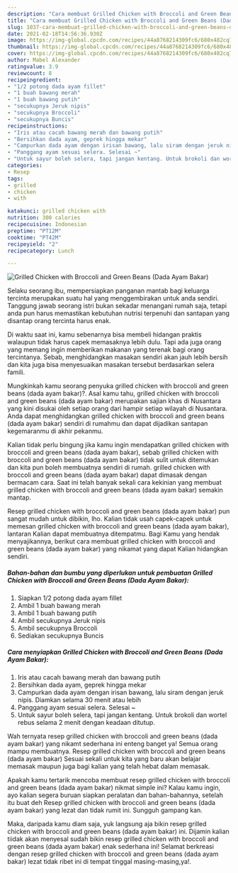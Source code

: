 ```yaml
---
description: "Cara membuat Grilled Chicken with Broccoli and Green Beans (Dada Ayam Bakar) Sederhana Untuk Jualan"
title: "Cara membuat Grilled Chicken with Broccoli and Green Beans (Dada Ayam Bakar) Sederhana Untuk Jualan"
slug: 1037-cara-membuat-grilled-chicken-with-broccoli-and-green-beans-dada-ayam-bakar-sederhana-untuk-jualan
date: 2021-02-18T14:56:36.930Z
image: https://img-global.cpcdn.com/recipes/44a8768214309fc6/680x482cq70/grilled-chicken-with-broccoli-and-green-beans-dada-ayam-bakar-foto-resep-utama.jpg
thumbnail: https://img-global.cpcdn.com/recipes/44a8768214309fc6/680x482cq70/grilled-chicken-with-broccoli-and-green-beans-dada-ayam-bakar-foto-resep-utama.jpg
cover: https://img-global.cpcdn.com/recipes/44a8768214309fc6/680x482cq70/grilled-chicken-with-broccoli-and-green-beans-dada-ayam-bakar-foto-resep-utama.jpg
author: Mabel Alexander
ratingvalue: 3.9
reviewcount: 8
recipeingredient:
- "1/2 potong dada ayam fillet"
- "1 buah bawang merah"
- "1 buah bawang putih"
- "secukupnya Jeruk nipis"
- "secukupnya Broccoli"
- "secukupnya Buncis"
recipeinstructions:
- "Iris atau cacah bawang merah dan bawang putih"
- "Bersihkan dada ayam, geprek hingga mekar"
- "Campurkan dada ayam dengan irisan bawang, lalu siram dengan jeruk nipis. Diamkan selama 30 menit atau lebih"
- "Panggang ayam sesuai selera. Selesai ~"
- "Untuk sayur boleh selera, tapi jangan kentang. Untuk brokoli dan wortel rebus selama 2 menit dengan keadaan ditutup."
categories:
- Resep
tags:
- grilled
- chicken
- with

katakunci: grilled chicken with 
nutrition: 300 calories
recipecuisine: Indonesian
preptime: "PT12M"
cooktime: "PT42M"
recipeyield: "2"
recipecategory: Lunch

---
```



![Grilled Chicken with Broccoli and Green Beans (Dada Ayam Bakar)](https://img-global.cpcdn.com/recipes/44a8768214309fc6/680x482cq70/grilled-chicken-with-broccoli-and-green-beans-dada-ayam-bakar-foto-resep-utama.jpg)

Selaku seorang ibu, mempersiapkan panganan mantab bagi keluarga tercinta merupakan suatu hal yang menggembirakan untuk anda sendiri. Tanggung jawab seorang istri bukan sekadar menangani rumah saja, tetapi anda pun harus memastikan kebutuhan nutrisi terpenuhi dan santapan yang disantap orang tercinta harus enak.

Di waktu  saat ini, kamu sebenarnya bisa membeli hidangan praktis walaupun tidak harus capek memasaknya lebih dulu. Tapi ada juga orang yang memang ingin memberikan makanan yang terenak bagi orang tercintanya. Sebab, menghidangkan masakan sendiri akan jauh lebih bersih dan kita juga bisa menyesuaikan masakan tersebut berdasarkan selera famili. 



Mungkinkah kamu seorang penyuka grilled chicken with broccoli and green beans (dada ayam bakar)?. Asal kamu tahu, grilled chicken with broccoli and green beans (dada ayam bakar) merupakan sajian khas di Nusantara yang kini disukai oleh setiap orang dari hampir setiap wilayah di Nusantara. Anda dapat menghidangkan grilled chicken with broccoli and green beans (dada ayam bakar) sendiri di rumahmu dan dapat dijadikan santapan kegemaranmu di akhir pekanmu.

Kalian tidak perlu bingung jika kamu ingin mendapatkan grilled chicken with broccoli and green beans (dada ayam bakar), sebab grilled chicken with broccoli and green beans (dada ayam bakar) tidak sulit untuk ditemukan dan kita pun boleh membuatnya sendiri di rumah. grilled chicken with broccoli and green beans (dada ayam bakar) dapat dimasak dengan bermacam cara. Saat ini telah banyak sekali cara kekinian yang membuat grilled chicken with broccoli and green beans (dada ayam bakar) semakin mantap.

Resep grilled chicken with broccoli and green beans (dada ayam bakar) pun sangat mudah untuk dibikin, lho. Kalian tidak usah capek-capek untuk memesan grilled chicken with broccoli and green beans (dada ayam bakar), lantaran Kalian dapat membuatnya ditempatmu. Bagi Kamu yang hendak menyajikannya, berikut cara membuat grilled chicken with broccoli and green beans (dada ayam bakar) yang nikamat yang dapat Kalian hidangkan sendiri.

<!--inarticleads1-->

##### Bahan-bahan dan bumbu yang diperlukan untuk pembuatan Grilled Chicken with Broccoli and Green Beans (Dada Ayam Bakar):

1. Siapkan 1/2 potong dada ayam fillet
1. Ambil 1 buah bawang merah
1. Ambil 1 buah bawang putih
1. Ambil secukupnya Jeruk nipis
1. Ambil secukupnya Broccoli
1. Sediakan secukupnya Buncis




<!--inarticleads2-->

##### Cara menyiapkan Grilled Chicken with Broccoli and Green Beans (Dada Ayam Bakar):

1. Iris atau cacah bawang merah dan bawang putih
1. Bersihkan dada ayam, geprek hingga mekar
1. Campurkan dada ayam dengan irisan bawang, lalu siram dengan jeruk nipis. Diamkan selama 30 menit atau lebih
1. Panggang ayam sesuai selera. Selesai ~
1. Untuk sayur boleh selera, tapi jangan kentang. Untuk brokoli dan wortel rebus selama 2 menit dengan keadaan ditutup.




Wah ternyata resep grilled chicken with broccoli and green beans (dada ayam bakar) yang nikamt sederhana ini enteng banget ya! Semua orang mampu membuatnya. Resep grilled chicken with broccoli and green beans (dada ayam bakar) Sesuai sekali untuk kita yang baru akan belajar memasak maupun juga bagi kalian yang telah hebat dalam memasak.

Apakah kamu tertarik mencoba membuat resep grilled chicken with broccoli and green beans (dada ayam bakar) nikmat simple ini? Kalau kamu ingin, ayo kalian segera buruan siapkan peralatan dan bahan-bahannya, setelah itu buat deh Resep grilled chicken with broccoli and green beans (dada ayam bakar) yang lezat dan tidak rumit ini. Sungguh gampang kan. 

Maka, daripada kamu diam saja, yuk langsung aja bikin resep grilled chicken with broccoli and green beans (dada ayam bakar) ini. Dijamin kalian tiidak akan menyesal sudah bikin resep grilled chicken with broccoli and green beans (dada ayam bakar) enak sederhana ini! Selamat berkreasi dengan resep grilled chicken with broccoli and green beans (dada ayam bakar) lezat tidak ribet ini di tempat tinggal masing-masing,ya!.

